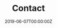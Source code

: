 ---
title: "Contact"  # Add a page title.
summary: "Contact me"  # Add a page description.
date: "2019-06-07T00:00:00Z"  # Add today's date.
type: "widget_page"  # Page type is a Widget Page
---